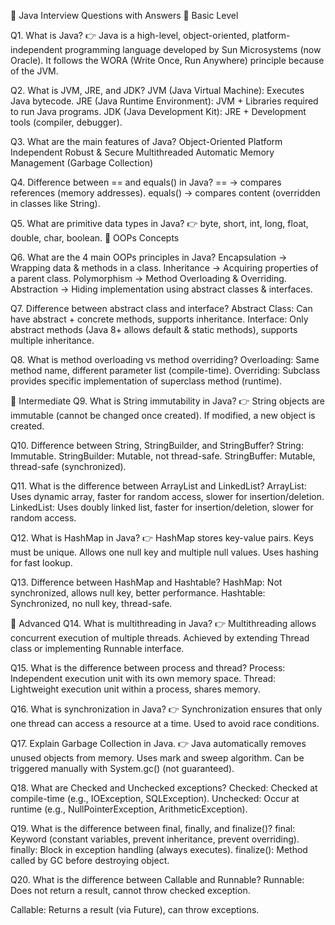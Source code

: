 📌 Java Interview Questions with Answers
🔹 Basic Level

Q1. What is Java?
👉 Java is a high-level, object-oriented, platform-independent programming language developed by Sun Microsystems (now Oracle). It follows the WORA (Write Once, Run Anywhere) principle because of the JVM.


Q2. What is JVM, JRE, and JDK?
JVM (Java Virtual Machine): Executes Java bytecode.
JRE (Java Runtime Environment): JVM + Libraries required to run Java programs.
JDK (Java Development Kit): JRE + Development tools (compiler, debugger).


Q3. What are the main features of Java?
Object-Oriented
Platform Independent
Robust & Secure
Multithreaded
Automatic Memory Management (Garbage Collection)


Q4. Difference between == and equals() in Java?
== → compares references (memory addresses).
equals() → compares content (overridden in classes like String).


Q5. What are primitive data types in Java?
👉 byte, short, int, long, float, double, char, boolean.
🔹 OOPs Concepts


Q6. What are the 4 main OOPs principles in Java?
Encapsulation → Wrapping data & methods in a class.
Inheritance → Acquiring properties of a parent class.
Polymorphism → Method Overloading & Overriding.
Abstraction → Hiding implementation using abstract classes & interfaces.


Q7. Difference between abstract class and interface?
Abstract Class: Can have abstract + concrete methods, supports inheritance.
Interface: Only abstract methods (Java 8+ allows default & static methods), supports multiple inheritance.


Q8. What is method overloading vs method overriding?
Overloading: Same method name, different parameter list (compile-time).
Overriding: Subclass provides specific implementation of superclass method (runtime).


🔹 Intermediate
Q9. What is String immutability in Java?
👉 String objects are immutable (cannot be changed once created).
If modified, a new object is created.



Q10. Difference between String, StringBuilder, and StringBuffer?
String: Immutable.
StringBuilder: Mutable, not thread-safe.
StringBuffer: Mutable, thread-safe (synchronized).


Q11. What is the difference between ArrayList and LinkedList?
ArrayList: Uses dynamic array, faster for random access, slower for insertion/deletion.
LinkedList: Uses doubly linked list, faster for insertion/deletion, slower for random access.


Q12. What is HashMap in Java?
👉 HashMap stores key-value pairs.
Keys must be unique.
Allows one null key and multiple null values.
Uses hashing for fast lookup.


Q13. Difference between HashMap and Hashtable?
HashMap: Not synchronized, allows null key, better performance.
Hashtable: Synchronized, no null key, thread-safe.



🔹 Advanced
Q14. What is multithreading in Java?
👉 Multithreading allows concurrent execution of multiple threads.
Achieved by extending Thread class or implementing Runnable interface.


Q15. What is the difference between process and thread?
Process: Independent execution unit with its own memory space.
Thread: Lightweight execution unit within a process, shares memory.


Q16. What is synchronization in Java?
👉 Synchronization ensures that only one thread can access a resource at a time.
Used to avoid race conditions.

Q17. Explain Garbage Collection in Java.
👉 Java automatically removes unused objects from memory.
Uses mark and sweep algorithm.
Can be triggered manually with System.gc() (not guaranteed).


Q18. What are Checked and Unchecked exceptions?
Checked: Checked at compile-time (e.g., IOException, SQLException).
Unchecked: Occur at runtime (e.g., NullPointerException, ArithmeticException).


Q19. What is the difference between final, finally, and finalize()?
final: Keyword (constant variables, prevent inheritance, prevent overriding).
finally: Block in exception handling (always executes).
finalize(): Method called by GC before destroying object.


Q20. What is the difference between Callable and Runnable?
Runnable: Does not return a result, cannot throw checked exception.

Callable: Returns a result (via Future), can throw exceptions.